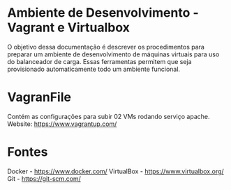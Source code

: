 
# Ambiente de Desenvolvimento - Vagrant e Virtualbox
O objetivo dessa documentação é descrever os procedimentos para preparar um ambiente de desenvolvimento de máquinas virtuais para uso do balanceador de carga. Essas ferramentas permitem que seja provisionado automaticamente todo um ambiente funcional.

# VagranFile
Contém as configurações para subir 02 VMs rodando serviço apache.
Website: https://www.vagrantup.com/

# Fontes
Docker - https://www.docker.com/
VirtualBox - https://www.virtualbox.org/
Git - https://git-scm.com/
